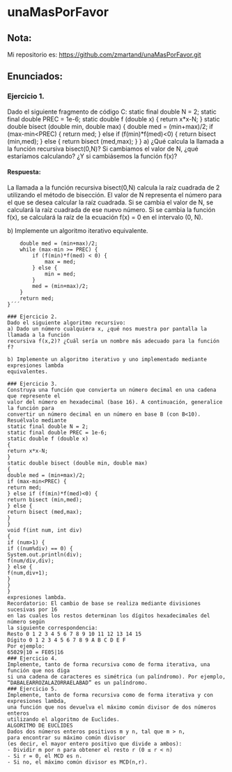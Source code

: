 # unaMasPorFavor
## Nota:
Mi repositorio es: https://github.com/zmartand/unaMasPorFavor.git
## Enunciados:
### Ejercicio 1.  
Dado el siguiente fragmento de código C:
static final double N = 2;
static final double PREC = 1e-6;
static double f (double x)
{
return x*x-N;
}
static double bisect (double min, double max)
{
double med = (min+max)/2;
if (max-min<PREC) {
return med;
} else if (f(min)*f(med)<0) {
return bisect (min,med);
} else {
return bisect (med,max);
}
}
a) ¿Qué calcula la llamada a la función recursiva bisect(0,N)? Si cambiamos el
valor de N, ¿qué estaríamos calculando? ¿Y si cambiásemos la función f(x)?
#### Respuesta:  
La llamada a la función recursiva bisect(0,N) calcula la raíz cuadrada de 2 utilizando el método de bisección. 
El valor de N representa el número para el que se desea calcular la raíz cuadrada. Si se cambia el valor de N, 
se calculará la raíz cuadrada de ese nuevo número. Si se cambia la función f(x), se calculará la raíz de la ecuación 
f(x) = 0 en el intervalo (0, N).

b) Implemente un algoritmo iterativo equivalente.

```static double bisect_iter (double min, double max) {
    double med = (min+max)/2;
    while (max-min >= PREC) {
        if (f(min)*f(med) < 0) {
            max = med;
        } else {
            min = med;
        }
        med = (min+max)/2;
    }
    return med;
}´´´

### Ejercicio 2.  
Dado el siguiente algoritmo recursivo:
a) Dado un número cualquiera x, ¿qué nos muestra por pantalla la llamada a la función
recursiva f(x,2)? ¿Cuál sería un nombre más adecuado para la función f?

b) Implemente un algoritmo iterativo y uno implementado mediante expresiones lambda
equivalentes.

### Ejercicio 3.  
Construya una función que convierta un número decimal en una cadena que represente el
valor del número en hexadecimal (base 16). A continuación, generalice la función para
convertir un número decimal en un número en base B (con B<10). Resuélvalo mediante
static final double N = 2;
static final double PREC = 1e-6;
static double f (double x)
{
return x*x-N;
}
static double bisect (double min, double max)
{
double med = (min+max)/2;
if (max-min<PREC) {
return med;
} else if (f(min)*f(med)<0) {
return bisect (min,med);
} else {
return bisect (med,max);
}
}
void f(int num, int div)
{
if (num>1) {
if ((num%div) == 0) {
System.out.println(div);
f(num/div,div);
} else {
f(num,div+1);
}
}
}
expresiones lambda.
Recordatorio: El cambio de base se realiza mediante divisiones sucesivas por 16
en las cuales los restos determinan los dígitos hexadecimales del número según
la siguiente correspondencia:
Resto 0 1 2 3 4 5 6 7 8 9 10 11 12 13 14 15
Dígito 0 1 2 3 4 5 6 7 8 9 A B C D E F
Por ejemplo:
65029|10 = FE05|16
### Ejercicio 4.  
Implemente, tanto de forma recursiva como de forma iterativa, una función que nos diga
si una cadena de caracteres es simétrica (un palíndromo). Por ejemplo,
“DABALEARROZALAZORRAELABAD” es un palíndromo.
### Ejercicio 5.  
Implemente, tanto de forma recursiva como de forma iterativa y con expresiones lambda,
una función que nos devuelva el máximo común divisor de dos números enteros
utilizando el algoritmo de Euclides.
ALGORITMO DE EUCLIDES
Dados dos números enteros positivos m y n, tal que m > n,
para encontrar su máximo común divisor
(es decir, el mayor entero positivo que divide a ambos):
- Dividir m por n para obtener el resto r (0 ≤ r < n)
- Si r = 0, el MCD es n.
- Si no, el máximo común divisor es MCD(n,r).
